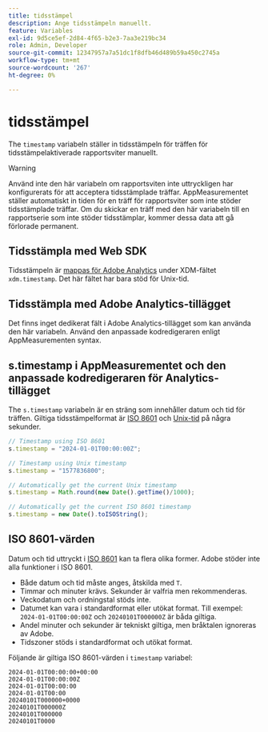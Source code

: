 ```yaml
---
title: tidsstämpel
description: Ange tidsstämpeln manuellt.
feature: Variables
exl-id: 9d5ce5ef-2d84-4f65-b2e3-7aa3e219bc34
role: Admin, Developer
source-git-commit: 12347957a7a51dc1f8dfb46d489b59a450c2745a
workflow-type: tm+mt
source-wordcount: '267'
ht-degree: 0%

---
```


# tidsstämpel

The `timestamp` variabeln ställer in tidsstämpeln för träffen för tidsstämpelaktiverade rapportsviter manuellt.

>[!WARNING]
>
>Använd inte den här variabeln om rapportsviten inte uttryckligen har konfigurerats för att acceptera tidsstämplade träffar. AppMeasurementet ställer automatiskt in tiden för en träff för rapportsviter som inte stöder tidsstämplade träffar. Om du skickar en träff med den här variabeln till en rapportserie som inte stöder tidsstämplar, kommer dessa data att gå förlorade permanent.

## Tidsstämpla med Web SDK

Tidsstämpeln är [mappas för Adobe Analytics](https://experienceleague.adobe.com/docs/analytics/implementation/aep-edge/xdm-var-mapping.html) under XDM-fältet `xdm.timestamp`. Det här fältet har bara stöd för Unix-tid.

## Tidsstämpla med Adobe Analytics-tillägget

Det finns inget dedikerat fält i Adobe Analytics-tillägget som kan använda den här variabeln. Använd den anpassade kodredigeraren enligt AppMeasurementen syntax.

## s.timestamp i AppMeasurementet och den anpassade kodredigeraren för Analytics-tillägget

The `s.timestamp` variabeln är en sträng som innehåller datum och tid för träffen. Giltiga tidsstämpelformat är [ISO 8601](https://en.wikipedia.org/wiki/ISO_8601) och [Unix-tid](https://en.wikipedia.org/wiki/Unix_time) på några sekunder.

```js
// Timestamp using ISO 8601
s.timestamp = "2024-01-01T00:00:00Z";

// Timestamp using Unix timestamp
s.timestamp = "1577836800";

// Automatically get the current Unix timestamp
s.timestamp = Math.round(new Date().getTime()/1000);

// Automatically get the current ISO 8601 timestamp
s.timestamp = new Date().toISOString();
```

## ISO 8601-värden

Datum och tid uttryckt i [ISO 8601](https://en.wikipedia.org/wiki/ISO_8601) kan ta flera olika former. Adobe stöder inte alla funktioner i ISO 8601.

* Både datum och tid måste anges, åtskilda med `T`.
* Timmar och minuter krävs. Sekunder är valfria men rekommenderas.
* Veckodatum och ordningstal stöds inte.
* Datumet kan vara i standardformat eller utökat format. Till exempel: `2024-01-01T00:00:00Z` och `20240101T000000Z` är båda giltiga.
* Andel minuter och sekunder är tekniskt giltiga, men bråktalen ignoreras av Adobe.
* Tidszoner stöds i standardformat och utökat format.

Följande är giltiga ISO 8601-värden i `timestamp` variabel:

```text
2024-01-01T00:00:00+00:00
2024-01-01T00:00:00Z
2024-01-01T00:00:00
2024-01-01T00:00
20240101T000000+0000
20240101T000000Z
20240101T000000
20240101T0000
```
